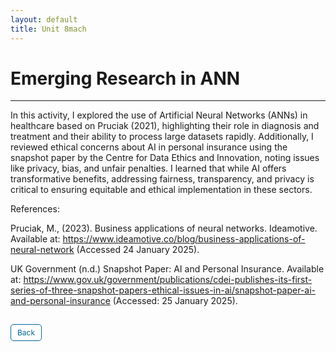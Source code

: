 ```yaml
---
layout: default
title: Unit 8mach
---
```


# Emerging Research in ANN

---

In this activity, I explored the use of Artificial Neural Networks (ANNs) in healthcare based on Pruciak (2021), highlighting their role in diagnosis and treatment and their ability to process large datasets rapidly. Additionally, I reviewed ethical concerns about AI in personal insurance using the snapshot paper by the Centre for Data Ethics and Innovation, noting issues like privacy, bias, and unfair penalties. I learned that while AI offers transformative benefits, addressing fairness, transparency, and privacy is critical to ensuring equitable and ethical implementation in these sectors.

References: 

Pruciak, M., (2023). Business applications of neural networks. Ideamotive. Available at: https://www.ideamotive.co/blog/business-applications-of-neural-network (Accessed 24 January 2025).

UK Government (n.d.) Snapshot Paper: AI and Personal Insurance. Available at: https://www.gov.uk/government/publications/cdei-publishes-its-first-series-of-three-snapshot-papers-ethical-issues-in-ai/snapshot-paper-ai-and-personal-insurance (Accessed: 25 January 2025).


<style>
  .back-button {
    display: inline-block;
    background-color: white;
    color: #006699;
    text-decoration: none;
    padding: 5px 10px; /* Reduced padding for a smaller button */
    font-size: 12px; /* Smaller font size */
    border: 1px solid #006699; /* Thinner border */
    border-radius: 5px;
    cursor: pointer;
    transition: background-color 0.3s, color 0.3s;
    margin: 15px 0; /* Adds space above and below the button */
  }
  .back-button:hover {
    background-color: #006699;
    color: white;
 }
</style>

<div class="button-container">
  <a href="https://dzervenes.github.io/" class="back-button">Back</a>
